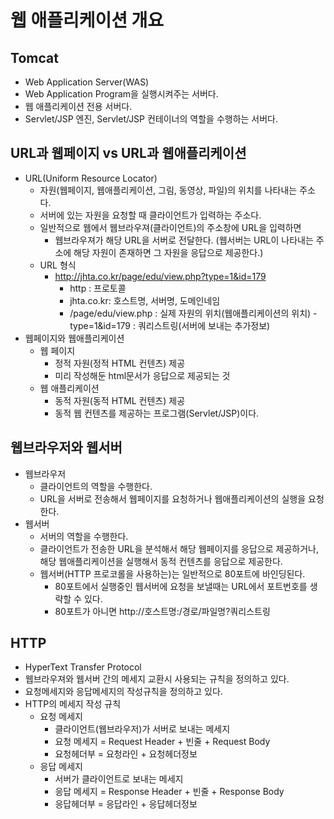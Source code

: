 # 웹 애플리케이션 개요

## Tomcat
- Web Application Server(WAS)
- Web Application Program을 실행시켜주는 서버다.
- 웹 애플리케이션 전용 서버다.
- Servlet/JSP 엔진, Servlet/JSP 컨테이너의 역할을 수행하는 서버다.

## URL과 웹페이지 vs URL과 웹애플리케이션
- URL(Uniform Resource Locator)
  + 자원(웹페이지, 웹애플리케이션, 그림, 동영상, 파일)의 위치를 나타내는 주소다.
  + 서버에 있는 자원을 요청할 때 클라이언트가 입력하는 주소다.
  + 일반적으로 웹에서 웹브라우져(클라이언트)의 주소창에 URL을 입력하면
	  * 웹브라우져가 해당 URL을 서버로 전달한다. (웹서버는 URL이 나타내는 주소에 해당 자원이 존재하면 그 자원을 응답으로 제공한다.)
  + URL 형식
    * http://jhta.co.kr/page/edu/view.php?type=1&id=179
      - http : 프로토콜
      - jhta.co.kr: 호스트명, 서버명, 도메인네임
      - /page/edu/view.php : 실제 자원의 위치(웹애플리케이션의 위치)
			- type=1&id=179 : 쿼리스트링(서버에 보내는 추가정보)
- 웹페이지와 웹애플리케이션
  + 웹 페이지
    * 정적 자원(정적 HTML 컨텐츠) 제공
    * 미리 작성해둔 html문서가 응답으로 제공되는 것
  + 웹 애플리케이션
    * 동적 자원(동적 HTML 컨텐츠) 제공
    * 동적 웹 컨텐츠를 제공하는 프로그램(Servlet/JSP)이다.

## 웹브라우저와 웹서버
- 웹브라우저
  + 클라이언트의 역할을 수행한다.
  + URL을 서버로 전송해서 웹페이지를 요청하거나 웹애플리케이션의 실행을 요청한다.
- 웹서버
  + 서버의 역할을 수행한다.
  + 클라이언트가 전송한 URL을 분석해서 해당 웹페이지를 응답으로 제공하거나, 해당 웹애플리케이션을 실행해서 동적 컨텐츠를 응답으로 제공한다.
  + 웹서버(HTTP 프로코롤을 사용하는)는 일반적으로 80포트에 바인딩된다.
    * 80포트에서 실행중인 웹서버에 요청을 보낼때는 URL에서 포트번호를 생략할 수 있다.
    * 80포트가 아니면 http://호스트명:/경로/파일명?쿼리스트링

## HTTP
- HyperText Transfer Protocol
- 웹브라우져와 웹서버 간의 메세지 교환시 사용되는 규칙을 정의하고 있다.
- 요청메세지와 응답메세지의 작성규칙을 정의하고 있다.
- HTTP의 메세지 작성 규칙
  + 요청 메세지
    * 클라이언트(웹브라우저)가 서버로 보내는 메세지
    * 요청 메세지 = Request Header + 빈줄 + Request Body
    * 요청헤더부 = 요청라인 + 요청헤더정보
  + 응답 메세지 
    * 서버가 클라이언트로 보내는 메세지
    * 응답 메세지 = Response Header + 빈줄 + Response Body
    * 응답헤더부 = 응답라인 + 응답헤더정보

